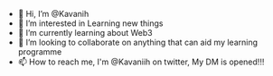 - 👋 Hi, I’m @Kavanih
- 👀 I’m interested in Learning new things 
- 🌱 I’m currently learning about Web3 
- 💞️ I’m looking to collaborate on anything that can aid my learning programme 
- 📫 How to reach me, I'm @Kavaniih on twitter, My DM is opened!!!


<!---
Kavanih/Kavaniih--->
